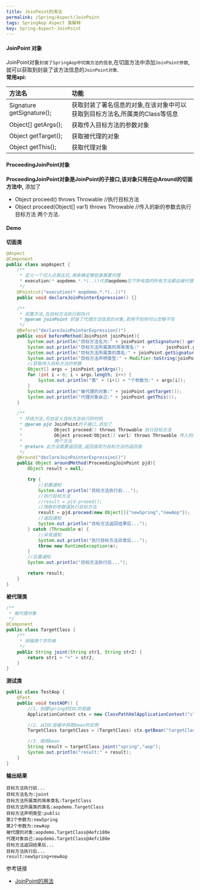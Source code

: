 ```yaml
---
title: JoinPoint的用法
permalink: /Spring/Aspect/JoinPoint
tags: SpringAop Aspect 类解释
key: Spring-Aspect-JoinPoint
---
```

#### JoinPoint 对象
JoinPoint对象`封装了SpringAop中切面方法的信息`,在切面方法中添加`JoinPoint参数`,就可以获取到封装了该方法信息的`JoinPoint对象`.   
**常用api:**    

| 方法名	| 功能 |
| :-----| :---- |
| Signature getSignature();	  |   获取封装了署名信息的对象,在该对象中可以获取到目标方法名,所属类的Class等信息 |
| Object[] getArgs();	  |   获取传入目标方法的参数对象 |
| Object getTarget();	  |   获取被代理的对象 |
| Object getThis();	  |   获取代理对象 |

#### ProceedingJoinPoint对象

**ProceedingJoinPoint对象是JoinPoint的子接口,该对象只用在@Around的切面方法中,**
添加了
- Object proceed() throws Throwable //执行目标方法
- Object proceed(Object[] var1) throws Throwable //传入的新的参数去执行目标方法
两个方法.

#### Demo

**切面类**
```java
@Aspect
@Component
public class aopAspect {
    /**
     * 定义一个切入点表达式,用来确定哪些类需要代理
     * execution(* aopdemo.*.*(..))代表aopdemo包下所有类的所有方法都会被代理
     */
    @Pointcut("execution(* aopdemo.*.*(..))")
    public void declareJoinPointerExpression() {}

    /**
     * 前置方法,在目标方法执行前执行
     * @param joinPoint 封装了代理方法信息的对象,若用不到则可以忽略不写
     */
    @Before("declareJoinPointerExpression()")
    public void beforeMethod(JoinPoint joinPoint){
        System.out.println("目标方法名为:" + joinPoint.getSignature().getName());
        System.out.println("目标方法所属类的简单类名:" +        joinPoint.getSignature().getDeclaringType().getSimpleName());
        System.out.println("目标方法所属类的类名:" + joinPoint.getSignature().getDeclaringTypeName());
        System.out.println("目标方法声明类型:" + Modifier.toString(joinPoint.getSignature().getModifiers()));
        //获取传入目标方法的参数
        Object[] args = joinPoint.getArgs();
        for (int i = 0; i < args.length; i++) {
            System.out.println("第" + (i+1) + "个参数为:" + args[i]);
        }
        System.out.println("被代理的对象:" + joinPoint.getTarget());
        System.out.println("代理对象自己:" + joinPoint.getThis());
    }

    /**
     * 环绕方法,可自定义目标方法执行的时机
     * @param pjd JoinPoint的子接口,添加了
     *            Object proceed() throws Throwable 执行目标方法
     *            Object proceed(Object[] var1) throws Throwable 传入的新的参数去执行目标方法
     *            两个方法
     * @return 此方法需要返回值,返回值视为目标方法的返回值
     */
    @Around("declareJoinPointerExpression()")
    public Object aroundMethod(ProceedingJoinPoint pjd){
        Object result = null;

        try {
            //前置通知
            System.out.println("目标方法执行前...");
            //执行目标方法
            //result = pjd.proeed();
            //用新的参数值执行目标方法
            result = pjd.proceed(new Object[]{"newSpring","newAop"});
            //返回通知
            System.out.println("目标方法返回结果后...");
        } catch (Throwable e) {
            //异常通知
            System.out.println("执行目标方法异常后...");
            throw new RuntimeException(e);
        }
        //后置通知
        System.out.println("目标方法执行后...");

        return result;
    }
}
```

**被代理类**
```java
/**
 * 被代理对象
 */
@Component
public class TargetClass {
    /**
     * 拼接两个字符串
     */
    public String joint(String str1, String str2) {
        return str1 + "+" + str2;
    }
}
```
**测试类**
```java
public class TestAop {
    @Test
    public void testAOP() {
        //1、创建Spring的IOC的容器
        ApplicationContext ctx = new ClassPathXmlApplicationContext("classpath:bean.xml");

        //2、从IOC容器中获取bean的实例
        TargetClass targetClass = (TargetClass) ctx.getBean("targetClass");

        //3、使用bean
        String result = targetClass.joint("spring","aop");
        System.out.println("result:" + result);
    }
}
```
**输出结果**
```
目标方法执行前...
目标方法名为:joint
目标方法所属类的简单类名:TargetClass
目标方法所属类的类名:aopdemo.TargetClass
目标方法声明类型:public
第1个参数为:newSpring
第2个参数为:newAop
被代理的对象:aopdemo.TargetClass@4efc180e
代理对象自己:aopdemo.TargetClass@4efc180e
目标方法返回结果后...
目标方法执行后...
result:newSpring+newAop
```


参考链接
- [JoinPoint的用法](https://blog.csdn.net/qq_15037231/article/details/80624064)
